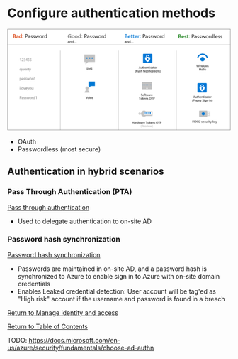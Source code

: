 # Configure authentication methods

![Azure AD Authentication methods](img/authentication-methods.png)
* OAuth
* Passwordless (most secure)

## Authentication in hybrid scenarios
### Pass Through Authentication (PTA)
[Pass through authentication](https://docs.microsoft.com/en-us/azure/active-directory/hybrid/how-to-connect-pta-how-it-works)
* Used to delegate authentication to on-site AD

### Password hash synchronization
[Password hash synchronization](https://docs.microsoft.com/en-us/azure/active-directory/hybrid/whatis-phs)
* Passwords are maintained in on-site AD, and a password hash is synchronized to Azure to enable sign in to Azure with on-site domain credentials
* Enables Leaked credential detection: User account will be tag'ed as "High risk" account if the username and password is found in a breach


[Return to Manage identity and access](README.md)

[Return to Table of Contents](../README.md)

TODO: https://docs.microsoft.com/en-us/azure/security/fundamentals/choose-ad-authn